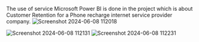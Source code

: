 The use of service Microsoft Power BI is done in the project which is about Customer Retention for a Phone recharge internet service provider company.
![Screenshot 2024-06-08 112018](https://github.com/shreyashpanage/Customer-Churn/assets/112994720/eb609385-e759-45d9-812c-06abd94d0284)

![Screenshot 2024-06-08 112131](https://github.com/shreyashpanage/Customer-Churn/assets/112994720/8dddc5dd-4da2-464a-9869-6db1efa0ff96)
![Screenshot 2024-06-08 112231](https://github.com/shreyashpanage/Customer-Churn/assets/112994720/9e8701d1-e0bf-477b-ba9a-f76aa8783f4a)
